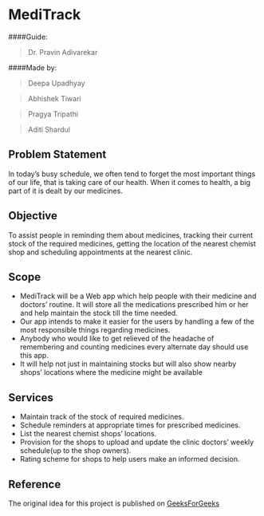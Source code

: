 # MediTrack
####Guide: 
> Dr. Pravin Adivarekar

####Made by:
> Deepa Upadhyay

> Abhishek Tiwari

> Pragya Tripathi

> Aditi Shardul

## Problem Statement
In today’s busy schedule, we often tend to forget the most important
things of our life, that is taking care of our health. When it comes to
health, a big part of it is dealt by our medicines.

## Objective
To assist people in reminding them about medicines, tracking their
current stock of the required medicines, getting the location of the
nearest chemist shop and scheduling appointments at the nearest
clinic.

## Scope
- MediTrack will be a Web app which help people with their medicine
and doctors’ routine. It will store all the medications prescribed him
or her and help maintain the stock till the time needed.
- Our app intends to make it easier for the users by handling a few of
the most responsible things regarding medicines.
- Anybody who would like to get relieved of the headache of
remembering and counting medicines every alternate day should
use this app.
- It will help not just in maintaining stocks but will also show nearby
shops’ locations where the medicine might be available

## Services
- Maintain track of the stock of required medicines.
- Schedule reminders at appropriate times for prescribed medicines.
- List the nearest chemist shops’ locations.
- Provision for the shops to upload and update the clinic doctors’
weekly schedule(up to the shop owners).
- Rating scheme for shops to help users make an informed decision.

## Reference
The original idea for this project is published on [GeeksForGeeks](https://www.geeksforgeeks.org/project-idea-meditrack/)